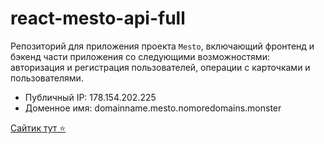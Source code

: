 # react-mesto-api-full

Репозиторий для приложения проекта `Mesto`, включающий фронтенд и бэкенд части приложения со следующими возможностями: авторизация и регистрация пользователей, операции с карточками и пользователями. 

* Публичный IP: 178.154.202.225
* Доменное имя: domainname.mesto.nomoredomains.monster

[Сайтик тут ⭐️](http://domainname.mesto.nomoredomains.monster/signin)
